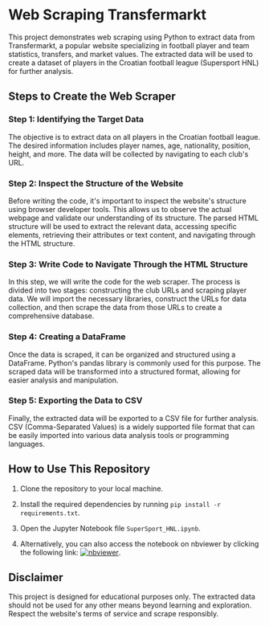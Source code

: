 # Web Scraping Transfermarkt

This project demonstrates web scraping using Python to extract data from Transfermarkt, a popular website specializing in football player and team statistics, transfers, and market values. The extracted data will be used to create a dataset of players in the Croatian football league (Supersport HNL) for further analysis.

## Steps to Create the Web Scraper

### Step 1: Identifying the Target Data
The objective is to extract data on all players in the Croatian football league. The desired information includes player names, age, nationality, position, height, and more. The data will be collected by navigating to each club's URL.

### Step 2: Inspect the Structure of the Website
Before writing the code, it's important to inspect the website's structure using browser developer tools. This allows us to observe the actual webpage and validate our understanding of its structure. The parsed HTML structure will be used to extract the relevant data, accessing specific elements, retrieving their attributes or text content, and navigating through the HTML structure.

### Step 3: Write Code to Navigate Through the HTML Structure
In this step, we will write the code for the web scraper. The process is divided into two stages: constructing the club URLs and scraping player data. We will import the necessary libraries, construct the URLs for data collection, and then scrape the data from those URLs to create a comprehensive database.

### Step 4: Creating a DataFrame
Once the data is scraped, it can be organized and structured using a DataFrame. Python's pandas library is commonly used for this purpose. The scraped data will be transformed into a structured format, allowing for easier analysis and manipulation.

### Step 5: Exporting the Data to CSV
Finally, the extracted data will be exported to a CSV file for further analysis. CSV (Comma-Separated Values) is a widely supported file format that can be easily imported into various data analysis tools or programming languages.

## How to Use This Repository

1. Clone the repository to your local machine.

2. Install the required dependencies by running `pip install -r requirements.txt`.

3. Open the Jupyter Notebook file `SuperSport_HNL.ipynb`.

4. Alternatively, you can also access the notebook on nbviewer by clicking the following link: [![nbviewer](https://raw.githubusercontent.com/jupyter/design/master/logos/Badges/nbviewer_badge.svg)](https://nbviewer.org/github/AnteDujic/TransfermarktScrap/blob/main/SuperSport_HNL.ipynb).

## Disclaimer
This project is designed for educational purposes only. The extracted data should not be used for any other means beyond learning and exploration. Respect the website's terms of service and scrape responsibly.
